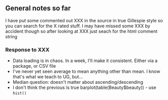 ## General notes so far

I have put some commented out XXX in the source in true Gillespie style so you can search for the X rated stuff. I may have missed some XXX by accident though so after looking at XXX just seach for the html comment string

### Response to XXX

  * Data loading is in chaos. In a week, I'll make it consistent. Either via a
  package, or CSV file
  * I've never yet seen average to mean anything other than mean. I know that's what we teach to UG, but...
  * Median question: doesn't matter about ascending/descending
  * I don't think the previous is true barplot(table(Beauty$beauty)) - use `hist()`